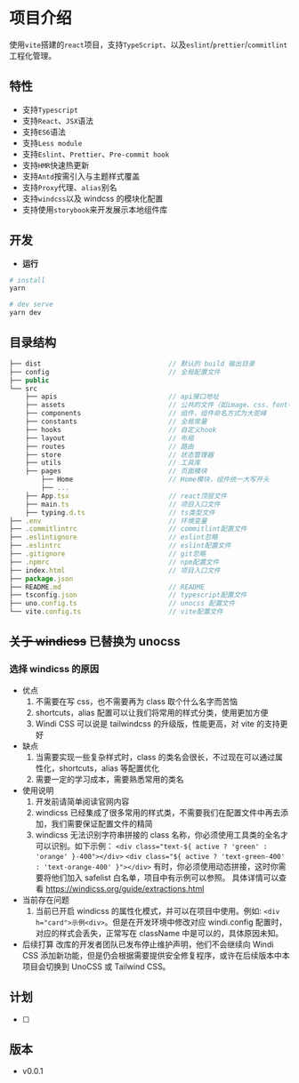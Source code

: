 # 项目介绍

使用`vite`搭建的`react`项目，支持`TypeScript`、以及`eslint`/`prettier`/`commitlint`工程化管理。

## 特性

- 支持`Typescript`
- 支持`React`、`JSX`语法
- 支持`ES6`语法
- 支持`Less module`
- 支持`Eslint`、`Prettier`、`Pre-commit hook`
- 支持`HMR`快速热更新
- 支持`Antd`按需引入与主题样式覆盖
- 支持`Proxy`代理、`alias`别名
- 支持`windcss`以及 windcss 的模块化配置
- 支持使用`storybook`来开发展示本地组件库

## 开发

- **运行**

```sh
# install
yarn

# dev serve
yarn dev
```

## 目录结构

```js
├── dist                                // 默认的 build 输出目录
├── config                              // 全局配置文件
├── public
└── src
    ├── apis                            // api接口地址
    ├── assets                          // 公共的文件（如image、css、font等）
    ├── components                      // 组件，组件命名方式为大驼峰
    ├── constants                       // 全局常量
    ├── hooks                           // 自定义hook
    ├── layout                          // 布局
    ├── routes                          // 路由
    ├── store                           // 状态管理器
    ├── utils                           // 工具库
    ├── pages                           // 页面模块
        ├── Home                        // Home模块，组件统一大写开头
        ├── ...
    ├── App.tsx                         // react顶层文件
    ├── main.ts                         // 项目入口文件
    ├── typing.d.ts                     // ts类型文件
├── .env                                // 环境变量
├── .commitlintrc                       // commitlint配置文件
├── .eslintignore                       // eslint忽略
├── .eslintrc                           // eslint配置文件
├── .gitignore                          // git忽略
├── .npmrc                              // npm配置文件
├── index.html                          // 项目入口文件
├── package.json
├── README.md                           // README
├── tsconfig.json                       // typescript配置文件
├── uno.config.ts                       // unocss 配置文件
└── vite.config.ts                      // vite配置文件
```

## ~~关于 windicss~~ 已替换为 unocss

### 选择 windicss 的原因

- 优点
  1. 不需要在写 css，也不需要再为 class 取个什么名字而苦恼
  2. shortcuts，alias 配置可以让我们将常用的样式分类，使用更加方便
  3. Windi CSS 可以说是 tailwindcss 的升级版，性能更高，对 vite 的支持更好
- 缺点
  1. 当需要实现一些复杂样式时，class 的类名会很长，不过现在可以通过属性化，shortcuts，alias 等配置优化
  2. 需要一定的学习成本，需要熟悉常用的类名
- 使用说明
  1. 开发前请简单阅读官网内容
  2. windicss 已经集成了很多常用的样式类，不需要我们在配置文件中再去添加，我们需要保证配置文件的精简
  3. windicss 无法识别字符串拼接的 class 名称，你必须使用工具类的全名才可以识别。如下示例：
     `<div class="text-${ active ? 'green' : 'orange' }-400"></div>`
     `<div class="${ active ? 'text-green-400' : 'text-orange-400' }"></div>`
     有时，你必须使用动态拼接，这时你需要将他们加入 safelist 白名单，项目中有示例可以参照。
     具体详情可以查看 https://windicss.org/guide/extractions.html
- 当前存在问题
  1. 当前已开启 windicss 的属性化模式，并可以在项目中使用。例如: `<div h="card">示例<div>`。但是在开发环境中修改对应 windi.config 配置时，对应的样式会丢失，正常写在 className 中是可以的，具体原因未知。
- 后续打算
  改库的开发者团队已发布停止维护声明，他们不会继续向 Windi CSS 添加新功能，但是仍会根据需要提供安全修复程序，或许在后续版本中本项目会切换到 UnoCSS 或 Tailwind CSS。

## 计划

- [ ]

## 版本

- v0.0.1
